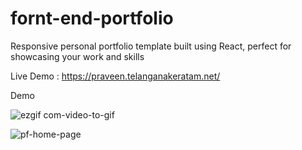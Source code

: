 # fornt-end-portfolio
Responsive personal portfolio template built using React, perfect for showcasing your work and skills

Live Demo : https://praveen.telanganakeratam.net/

Demo


![ezgif com-video-to-gif](https://github.com/bpraveendrpt/fornt-end-portfolio/assets/53850436/b369aaa5-ece0-4d6e-8735-c16317e8a5e7)









![pf-home-page](https://github.com/bpraveendrpt/fornt-end-portfolio/assets/53850436/aba11343-2ccf-4c14-944b-688462d40017)
